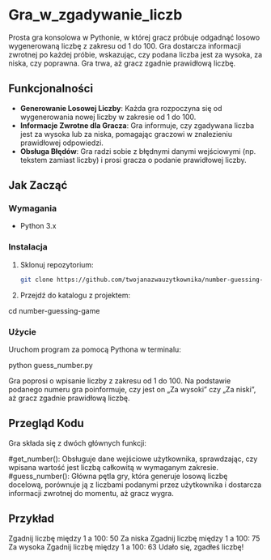 # Gra_w_zgadywanie_liczb

Prosta gra konsolowa w Pythonie, w której gracz próbuje odgadnąć losowo wygenerowaną liczbę z zakresu od 1 do 100. Gra dostarcza informacji zwrotnej po każdej próbie, wskazując, czy podana liczba jest za wysoka, za niska, czy poprawna. Gra trwa, aż gracz zgadnie prawidłową liczbę.

## Funkcjonalności

- **Generowanie Losowej Liczby**: Każda gra rozpoczyna się od wygenerowania nowej liczby w zakresie od 1 do 100.
- **Informacje Zwrotne dla Gracza**: Gra informuje, czy zgadywana liczba jest za wysoka lub za niska, pomagając graczowi w znalezieniu prawidłowej odpowiedzi.
- **Obsługa Błędów**: Gra radzi sobie z błędnymi danymi wejściowymi (np. tekstem zamiast liczby) i prosi gracza o podanie prawidłowej liczby.

## Jak Zacząć

### Wymagania

- Python 3.x

### Instalacja

1. Sklonuj repozytorium:
   ```bash
   git clone https://github.com/twojanazwauzytkownika/number-guessing-game.git
2. Przejdź do katalogu z projektem:

cd number-guessing-game

### Użycie
Uruchom program za pomocą Pythona w terminalu:

python guess_number.py

Gra poprosi o wpisanie liczby z zakresu od 1 do 100. Na podstawie podanego numeru gra poinformuje, czy jest on „Za wysoki” czy „Za niski”, aż gracz zgadnie prawidłową liczbę.

## Przegląd Kodu
Gra składa się z dwóch głównych funkcji:

#get_number(): Obsługuje dane wejściowe użytkownika, sprawdzając, czy wpisana wartość jest liczbą całkowitą w wymaganym zakresie.
#guess_number(): Główna pętla gry, która generuje losową liczbę docelową, porównuje ją z liczbami podanymi przez użytkownika i dostarcza informacji zwrotnej do momentu, aż gracz wygra.

## Przykład
Zgadnij liczbę między 1 a 100: 50
Za niska
Zgadnij liczbę między 1 a 100: 75
Za wysoka
Zgadnij liczbę między 1 a 100: 63
Udało się, zgadłeś liczbę!
